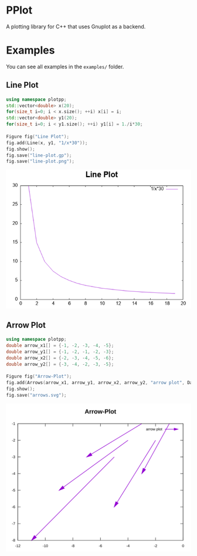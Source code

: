 PPlot
=====

A plotting library for C++ that uses Gnuplot as a backend.

Examples
========

You can see all examples in the `examples/` folder.

Line Plot
---------

```C++
using namespace plotpp;
std::vector<double> x(20);
for(size_t i=0; i < x.size(); ++i) x[i] = i;
std::vector<double> y1(20);
for(size_t i=0; i < y1.size(); ++i) y1[i] = 1./i*30;

Figure fig("Line Plot");
fig.add(Line(x, y1, "1/x*30"));
fig.show();
fig.save("line-plot.gp");
fig.save("line-plot.png");
```
![Image of a line plot](images/line-plot.png "Line Plot")

Arrow Plot
----------

```C++
using namespace plotpp;
double arrow_x1[] = {-1, -2, -3, -4, -5};
double arrow_y1[] = {-1, -2, -1, -2, -3};
double arrow_x2[] = {-2, -3, -4, -5, -6};
double arrow_y2[] = {-3, -4, -2, -3, -5};

Figure fig("Arrow-Plot");
fig.add(Arrows(arrow_x1, arrow_y1, arrow_x2, arrow_y2, "arrow plot", DataRelation::relative));
fig.show();
fig.save("arrows.svg");
```

![Image of an arrow plot](images/arrows.svg "Arrows")
